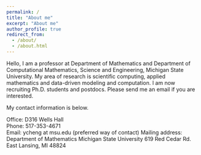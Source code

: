 ```yaml
---
permalink: /
title: "About me"
excerpt: "About me"
author_profile: true
redirect_from: 
  - /about/
  - /about.html
---
```


Hello, I am a professor at Department of Mathematics and Department of Computational Mathematics, Science and Engineering, Michigan State University. My area of research is scientific computing, applied mathematics and data-driven modeling and computation.  I am now recruiting Ph.D. students and postdocs. Please send me an email if you are interested.

My contact information is below.

Office: D316 Wells Hall  
Phone: 517-353-4671  
Email: ycheng at msu.edu (preferred way of contact)
Mailing address:
Department of Mathematics
Michigan State University
619 Red Cedar Rd.
East Lansing, MI 48824


